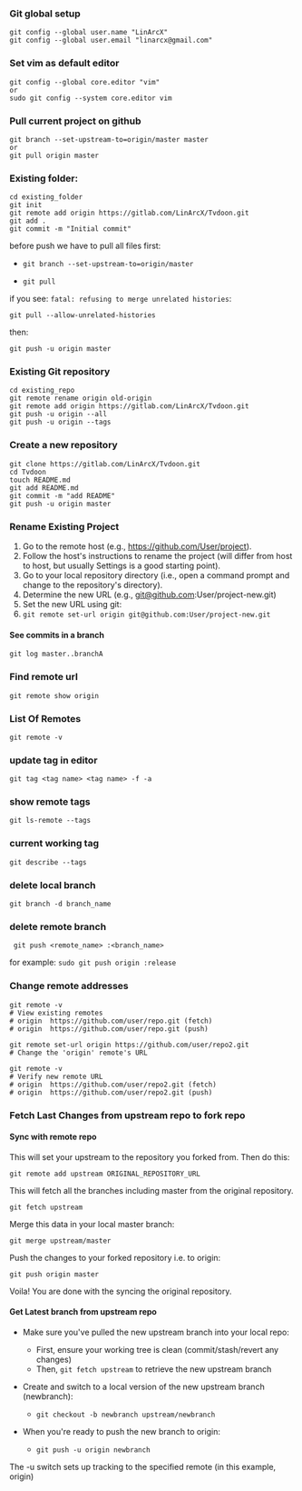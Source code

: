 ### Git global setup

```
git config --global user.name "LinArcX"
git config --global user.email "linarcx@gmail.com"
```

### Set vim as default editor
```
git config --global core.editor "vim"
or
sudo git config --system core.editor vim
```


### Pull current project on github
```
git branch --set-upstream-to=origin/master master
or 
git pull origin master
```

### Existing folder:
```
cd existing_folder
git init
git remote add origin https://gitlab.com/LinArcX/Tvdoon.git
git add .
git commit -m "Initial commit"
```

before push we have to pull all files first:

* `git branch --set-upstream-to=origin/master`

* `git pull`

if you see:
`fatal: refusing to merge unrelated histories`:

`git pull --allow-unrelated-histories`

then:
```
git push -u origin master
```


### Existing Git repository
```
cd existing_repo
git remote rename origin old-origin
git remote add origin https://gitlab.com/LinArcX/Tvdoon.git
git push -u origin --all
git push -u origin --tags
```

### Create a new repository
```
git clone https://gitlab.com/LinArcX/Tvdoon.git
cd Tvdoon
touch README.md
git add README.md
git commit -m "add README"
git push -u origin master
```
### Rename Existing Project
1. Go to the remote host (e.g., https://github.com/User/project).
2. Follow the host's instructions to rename the project (will differ from host to host, but usually Settings is a good starting point).
3. Go to your local repository directory (i.e., open a command prompt and change to the repository's directory).
4. Determine the new URL (e.g., git@github.com:User/project-new.git)
5. Set the new URL using git:
6. `git remote set-url origin git@github.com:User/project-new.git`

#### See commits in a branch
`git log master..branchA`

### Find remote url
`git remote show origin`

### List Of Remotes
`git remote -v`

### update tag in editor
`git tag <tag name> <tag name> -f -a`

### show remote tags
`git ls-remote --tags`

### current working tag
`git describe --tags`

### delete local branch
`git branch -d branch_name`
 
### delete remote branch
` git push <remote_name> :<branch_name>`
 
for example:
`sudo git push origin :release`

### Change remote addresses
```
git remote -v
# View existing remotes
# origin  https://github.com/user/repo.git (fetch)
# origin  https://github.com/user/repo.git (push)

git remote set-url origin https://github.com/user/repo2.git
# Change the 'origin' remote's URL

git remote -v
# Verify new remote URL
# origin  https://github.com/user/repo2.git (fetch)
# origin  https://github.com/user/repo2.git (push)
```
### Fetch Last Changes from upstream repo to fork repo

#### Sync with remote repo
This will set your upstream to the repository you forked from. Then do this:

`git remote add upstream ORIGINAL_REPOSITORY_URL`

This will fetch all the branches including master from the original repository.

`git fetch upstream`  

Merge this data in your local master branch:

`git merge upstream/master`

Push the changes to your forked repository i.e. to origin:

`git push origin master`

Voila! You are done with the syncing the original repository.

#### Get Latest branch from upstream repo
- Make sure you've pulled the new upstream branch into your local repo:
  - First, ensure your working tree is clean (commit/stash/revert any changes)
  - Then, `git fetch upstream` to retrieve the new upstream branch

- Create and switch to a local version of the new upstream branch (newbranch):
  - `git checkout -b newbranch upstream/newbranch`

- When you're ready to push the new branch to origin:
  - `git push -u origin newbranch`

The -u switch sets up tracking to the specified remote (in this example, origin)

